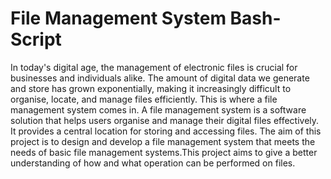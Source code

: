 # File Management System Bash-Script
 In today's digital age, the management of electronic files is crucial for businesses and individuals alike. The amount of digital data we generate and store has grown exponentially, making it increasingly difficult to organise, locate, and manage files efficiently. This is where a file management system comes in.  A file management system is a software solution that helps users organise and manage their digital files effectively. It provides a central location for storing and accessing files.  The aim of this project is to design and develop a file management system that meets the needs of basic file management systems.This project aims to give a better understanding of how and what operation can be performed on files. 
